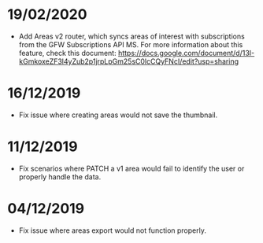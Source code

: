 # 19/02/2020
- Add Areas v2 router, which syncs areas of interest with subscriptions from the GFW Subscriptions API MS. For more information about this feature, check this document: https://docs.google.com/document/d/13I-kGmkoxeZF3l4yZub2p1jrpLpGm25sC0lcCQyFNcI/edit?usp=sharing

# 16/12/2019
- Fix issue where creating areas would not save the thumbnail.

# 11/12/2019
- Fix scenarios where PATCH a v1 area would fail to identify the user or properly handle the data.

# 04/12/2019
- Fix issue where areas export would not function properly.

